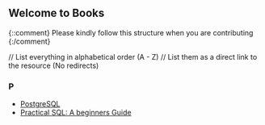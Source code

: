 ## Welcome to <Insert File name> Books

{::comment}
Please kindly follow this structure when you are contributing
{:/comment}

// List everything in alphabetical order (A - Z)
// List them as a direct link to the resource (No redirects)

### P

- [PostgreSQL](https://goalkicker.com/PostgreSQLBook/)
- [Practical SQL: A beginners Guide](https://drive.google.com/file/d/1LGcFIlyeYUz0zxghNHlj9KQ7azCGX90G/view?usp=share_link)
